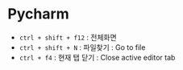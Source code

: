 
# Pycharm

* ```ctrl + shift + f12``` : 전체화면 
* ```ctrl + shift + N``` : 파일찾기 : Go to file
* ```ctrl + f4``` : 현재 탭 닫기 : Close active editor tab
